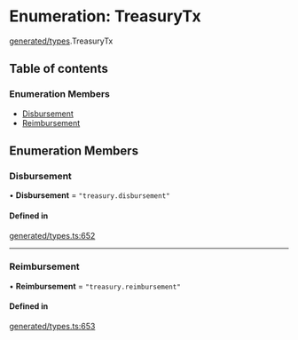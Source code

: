 # Enumeration: TreasuryTx

[generated/types](../wiki/generated.types).TreasuryTx

## Table of contents

### Enumeration Members

- [Disbursement](../wiki/generated.types.TreasuryTx#disbursement)
- [Reimbursement](../wiki/generated.types.TreasuryTx#reimbursement)

## Enumeration Members

### Disbursement

• **Disbursement** = ``"treasury.disbursement"``

#### Defined in

[generated/types.ts:652](https://github.com/PolymathNetwork/polymesh-sdk/blob/c37bc05d/src/generated/types.ts#L652)

___

### Reimbursement

• **Reimbursement** = ``"treasury.reimbursement"``

#### Defined in

[generated/types.ts:653](https://github.com/PolymathNetwork/polymesh-sdk/blob/c37bc05d/src/generated/types.ts#L653)
